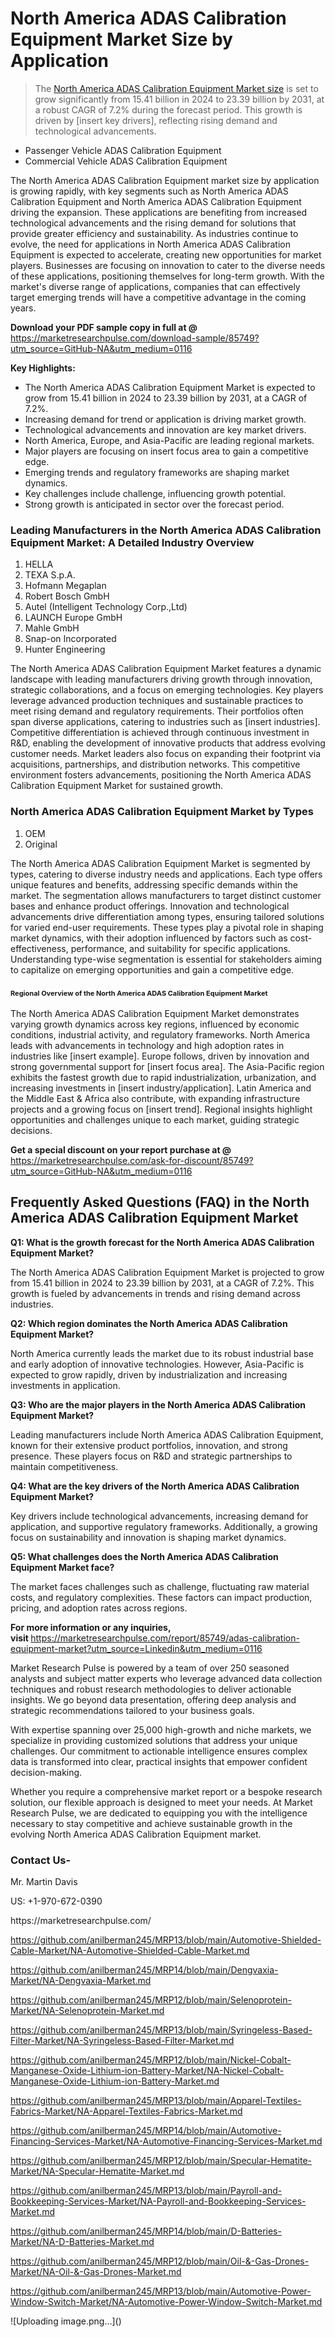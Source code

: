 <h1>North America ADAS Calibration Equipment Market&nbsp;Size by Application</h1><blockquote><p>The <a href="https://marketresearchpulse.com/download-sample/85749?utm_source=GitHub-NA&amp;utm_medium=0116">North America ADAS Calibration Equipment Market size</a> is set to grow significantly from 15.41 billion in 2024 to 23.39 billion by 2031, at a robust CAGR of 7.2% during the forecast period. This growth is driven by [insert key drivers], reflecting rising demand and technological advancements.</p></blockquote><ul><li>Passenger Vehicle ADAS Calibration Equipment<li> Commercial Vehicle ADAS Calibration Equipment</li></ul><p>The North America ADAS Calibration Equipment market size by application is growing rapidly, with key segments such as North America ADAS Calibration Equipment and North America ADAS Calibration Equipment driving the expansion. These applications are benefiting from increased technological advancements and the rising demand for solutions that provide greater efficiency and sustainability. As industries continue to evolve, the need for applications in North America ADAS Calibration Equipment is expected to accelerate, creating new opportunities for market players. Businesses are focusing on innovation to cater to the diverse needs of these applications, positioning themselves for long-term growth. With the market's diverse range of applications, companies that can effectively target emerging trends will have a competitive advantage in the coming years.</p><p><strong>Download your PDF sample copy in full at @ </strong><a href="https://marketresearchpulse.com/download-sample/85749?utm_source=GitHub-NA&amp;utm_medium=0116">https://marketresearchpulse.com/download-sample/85749?utm_source=GitHub-NA&amp;utm_medium=0116</a></p><p><strong>Key Highlights: </strong></p><ul><li>The North America ADAS Calibration Equipment Market is expected to grow from 15.41 billion in 2024 to 23.39 billion by 2031, at a CAGR of 7.2%.</li><li>Increasing demand for trend or application is driving market growth.</li><li>Technological advancements and innovation are key market drivers.</li><li>North America, Europe, and Asia-Pacific are leading regional markets.</li><li>Major players are focusing on insert focus area to gain a competitive edge.</li><li>Emerging trends and regulatory frameworks are shaping market dynamics.</li><li>Key challenges include challenge, influencing growth potential.</li><li>Strong growth is anticipated in sector over the forecast period.</li></ul><h3>Leading Manufacturers in the North America ADAS Calibration Equipment Market: A Detailed Industry Overview</h3><ol><li>HELLA</li><li>TEXA S.p.A.</li><li>Hofmann Megaplan</li><li>Robert Bosch GmbH</li><li>Autel (Intelligent Technology Corp.,Ltd)</li><li>LAUNCH Europe GmbH</li><li>Mahle GmbH</li><li>Snap-on Incorporated</li><li>Hunter Engineering</li></ol><div class="flex max-w-full flex-col flex-grow"><div class="min-h-8 text-message flex w-full flex-col items-end gap-2 whitespace-normal break-words [.text-message+&amp;]:mt-5" dir="auto" data-message-author-role="assistant" data-message-id="fd8432e4-4910-450d-b182-61b7bfb0a01f" data-message-model-slug="gpt-4o"><div class="flex w-full flex-col gap-1 empty:hidden first:pt-[3px]"><div class="markdown prose w-full break-words dark:prose-invert light"><p>The North America ADAS Calibration Equipment Market features a dynamic landscape with leading manufacturers driving growth through innovation, strategic collaborations, and a focus on emerging technologies. Key players leverage advanced production techniques and sustainable practices to meet rising demand and regulatory requirements. Their portfolios often span diverse applications, catering to industries such as [insert industries]. Competitive differentiation is achieved through continuous investment in R&amp;D, enabling the development of innovative products that address evolving customer needs. Market leaders also focus on expanding their footprint via acquisitions, partnerships, and distribution networks. This competitive environment fosters advancements, positioning the North America ADAS Calibration Equipment Market for sustained growth.</p></div></div></div></div><h3>North America ADAS Calibration Equipment Market by Types</h3><ol><li>OEM<li> Original</li></ol><div class="flex max-w-full flex-col flex-grow"><div class="min-h-8 text-message flex w-full flex-col items-end gap-2 whitespace-normal break-words [.text-message+&amp;]:mt-5" dir="auto" data-message-author-role="assistant" data-message-id="084470be-0bb7-4664-bddf-5156b4f41249" data-message-model-slug="gpt-4o-mini"><div class="flex w-full flex-col gap-1 empty:hidden first:pt-[3px]"><div class="markdown prose w-full break-words dark:prose-invert light"><p>The North America ADAS Calibration Equipment Market is segmented by types, catering to diverse industry needs and applications. Each type offers unique features and benefits, addressing specific demands within the market. The segmentation allows manufacturers to target distinct customer bases and enhance product offerings. Innovation and technological advancements drive differentiation among types, ensuring tailored solutions for varied end-user requirements. These types play a pivotal role in shaping market dynamics, with their adoption influenced by factors such as cost-effectiveness, performance, and suitability for specific applications. Understanding type-wise segmentation is essential for stakeholders aiming to capitalize on emerging opportunities and gain a competitive edge.</p></div></div></div></div><h3><span style="font-size: 11px;">Regional Overview of the North America ADAS Calibration Equipment Market</span></h3><div class="flex max-w-full flex-col flex-grow"><div class="min-h-8 text-message flex w-full flex-col items-end gap-2 whitespace-normal break-words [.text-message+&amp;]:mt-5" dir="auto" data-message-author-role="assistant" data-message-id="e9038762-ce64-4e30-91c9-9bd413514231" data-message-model-slug="gpt-4o-mini"><div class="flex w-full flex-col gap-1 empty:hidden first:pt-[3px]"><div class="markdown prose w-full break-words dark:prose-invert light"><p>The North America ADAS Calibration Equipment Market demonstrates varying growth dynamics across key regions, influenced by economic conditions, industrial activity, and regulatory frameworks. North America leads with advancements in technology and high adoption rates in industries like [insert example]. Europe follows, driven by innovation and strong governmental support for [insert focus area]. The Asia-Pacific region exhibits the fastest growth due to rapid industrialization, urbanization, and increasing investments in [insert industry/application]. Latin America and the Middle East &amp; Africa also contribute, with expanding infrastructure projects and a growing focus on [insert trend]. Regional insights highlight opportunities and challenges unique to each market, guiding strategic decisions.</p></div></div></div></div><p><strong>Get a special discount on your report purchase at @ </strong><a href="https://marketresearchpulse.com/ask-for-discount/85749?utm_source=GitHub-NA&amp;utm_medium=0116">https://marketresearchpulse.com/ask-for-discount/85749?utm_source=GitHub-NA&amp;utm_medium=0116</a></p><h2>Frequently Asked Questions (FAQ) in the North America ADAS Calibration Equipment Market</h2><p><strong>Q1: What is the growth forecast for the North America ADAS Calibration Equipment Market?</strong></p><p>The North America ADAS Calibration Equipment Market is projected to grow from 15.41 billion in 2024 to 23.39 billion by 2031, at a CAGR of 7.2%. This growth is fueled by advancements in trends and rising demand across industries.</p><p><strong>Q2: Which region dominates the North America ADAS Calibration Equipment Market?</strong></p><p>North America currently leads the market due to its robust industrial base and early adoption of innovative technologies. However, Asia-Pacific is expected to grow rapidly, driven by industrialization and increasing investments in application.</p><p><strong>Q3: Who are the major players in the North America ADAS Calibration Equipment Market?</strong></p><p>Leading manufacturers include North America ADAS Calibration Equipment, known for their extensive product portfolios, innovation, and strong presence. These players focus on R&amp;D and strategic partnerships to maintain competitiveness.</p><p><strong>Q4: What are the key drivers of the North America ADAS Calibration Equipment Market?</strong></p><p>Key drivers include technological advancements, increasing demand for application, and supportive regulatory frameworks. Additionally, a growing focus on sustainability and innovation is shaping market dynamics.</p><p><strong>Q5: What challenges does the North America ADAS Calibration Equipment Market face?</strong></p><p>The market faces challenges such as challenge, fluctuating raw material costs, and regulatory complexities. These factors can impact production, pricing, and adoption rates across regions.</p><p><strong>For more information or any inquiries, visit&nbsp;</strong><a href="https://marketresearchpulse.com/report/85749/adas-calibration-equipment-market?utm_source=Linkedin&utm_medium=0116">https://marketresearchpulse.com/report/85749/adas-calibration-equipment-market?utm_source=Linkedin&utm_medium=0116</a></p><p>Market Research Pulse is powered by a team of over 250 seasoned analysts and subject matter experts who leverage advanced data collection techniques and robust research methodologies to deliver actionable insights. We go beyond data presentation, offering deep analysis and strategic recommendations tailored to your business goals.</p><p>With expertise spanning over 25,000 high-growth and niche markets, we specialize in providing customized solutions that address your unique challenges. Our commitment to actionable intelligence ensures complex data is transformed into clear, practical insights that empower confident decision-making.</p><p>Whether you require a comprehensive market report or a bespoke research solution, our flexible approach is designed to meet your needs. At Market Research Pulse, we are dedicated to equipping you with the intelligence necessary to stay competitive and achieve sustainable growth in the evolving North America ADAS Calibration Equipment market.</p><h3><strong>Contact Us-</strong></h3><p>Mr. Martin Davis</p><p>US: +1-970-672-0390</p><p>https://marketresearchpulse.com/</p><p><a href="https://github.com/anilberman245/MRP13/blob/main/Automotive-Shielded-Cable-Market/NA-Automotive-Shielded-Cable-Market.md">https://github.com/anilberman245/MRP13/blob/main/Automotive-Shielded-Cable-Market/NA-Automotive-Shielded-Cable-Market.md</a></p><p><a href="https://github.com/anilberman245/MRP14/blob/main/Dengvaxia-Market/NA-Dengvaxia-Market.md">https://github.com/anilberman245/MRP14/blob/main/Dengvaxia-Market/NA-Dengvaxia-Market.md</a></p><p><a href="https://github.com/anilberman245/MRP12/blob/main/Selenoprotein-Market/NA-Selenoprotein-Market.md">https://github.com/anilberman245/MRP12/blob/main/Selenoprotein-Market/NA-Selenoprotein-Market.md</a></p><p><a href="https://github.com/anilberman245/MRP13/blob/main/Syringeless-Based-Filter-Market/NA-Syringeless-Based-Filter-Market.md">https://github.com/anilberman245/MRP13/blob/main/Syringeless-Based-Filter-Market/NA-Syringeless-Based-Filter-Market.md</a></p><p><a href="https://github.com/anilberman245/MRP12/blob/main/Nickel-Cobalt-Manganese-Oxide-Lithium-ion-Battery-Market/NA-Nickel-Cobalt-Manganese-Oxide-Lithium-ion-Battery-Market.md">https://github.com/anilberman245/MRP12/blob/main/Nickel-Cobalt-Manganese-Oxide-Lithium-ion-Battery-Market/NA-Nickel-Cobalt-Manganese-Oxide-Lithium-ion-Battery-Market.md</a></p><p><a href="https://github.com/anilberman245/MRP13/blob/main/Apparel-Textiles-Fabrics-Market/NA-Apparel-Textiles-Fabrics-Market.md">https://github.com/anilberman245/MRP13/blob/main/Apparel-Textiles-Fabrics-Market/NA-Apparel-Textiles-Fabrics-Market.md</a></p><p><a href="https://github.com/anilberman245/MRP14/blob/main/Automotive-Financing-Services-Market/NA-Automotive-Financing-Services-Market.md">https://github.com/anilberman245/MRP14/blob/main/Automotive-Financing-Services-Market/NA-Automotive-Financing-Services-Market.md</a></p><p><a href="https://github.com/anilberman245/MRP12/blob/main/Specular-Hematite-Market/NA-Specular-Hematite-Market.md">https://github.com/anilberman245/MRP12/blob/main/Specular-Hematite-Market/NA-Specular-Hematite-Market.md</a></p><p><a href="https://github.com/anilberman245/MRP13/blob/main/Payroll-and-Bookkeeping-Services-Market/NA-Payroll-and-Bookkeeping-Services-Market.md">https://github.com/anilberman245/MRP13/blob/main/Payroll-and-Bookkeeping-Services-Market/NA-Payroll-and-Bookkeeping-Services-Market.md</a></p><p><a href="https://github.com/anilberman245/MRP14/blob/main/D-Batteries-Market/NA-D-Batteries-Market.md">https://github.com/anilberman245/MRP14/blob/main/D-Batteries-Market/NA-D-Batteries-Market.md</a></p><p><a href="https://github.com/anilberman245/MRP12/blob/main/Oil-&-Gas-Drones-Market/NA-Oil-&-Gas-Drones-Market.md">https://github.com/anilberman245/MRP12/blob/main/Oil-&-Gas-Drones-Market/NA-Oil-&-Gas-Drones-Market.md</a></p><p><a href="https://github.com/anilberman245/MRP13/blob/main/Automotive-Power-Window-Switch-Market/NA-Automotive-Power-Window-Switch-Market.md">https://github.com/anilberman245/MRP13/blob/main/Automotive-Power-Window-Switch-Market/NA-Automotive-Power-Window-Switch-Market.md</a></p>
![Uploading image.png…]()
